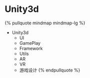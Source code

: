# Unity3d

{% pullquote mindmap mindmap-lg %}
- Unity3d
    - UI
    - GamePlay
    - Framework
    - Utils
    - AR
    - VR
    - 游戏设计
{% endpullquote %}